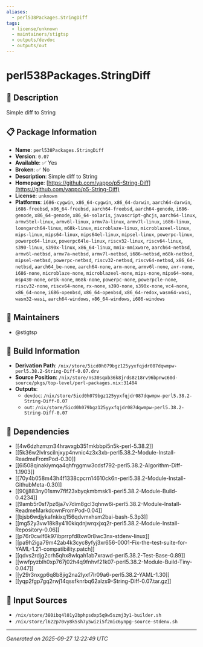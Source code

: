 ```yaml
---
aliases:
  - perl538Packages.StringDiff
tags:
  - license/unknown
  - maintainers/stigtsp
  - outputs/devdoc
  - outputs/out
---
```


# perl538Packages.StringDiff

## 📝 Description

Simple diff to String

## 📋 Package Information

- **Name**: `perl538Packages.StringDiff`
- **Version**: `0.07`
- **Available**: ✅ Yes
- **Broken**: ✅ No
- **Description**: Simple diff to String
- **Homepage**: [https://github.com/yappo/p5-String-Diff](https://github.com/yappo/p5-String-Diff)
- **License**: `unknown`
- **Platforms**: `i686-cygwin`, `x86_64-cygwin`, `x86_64-darwin`, `aarch64-darwin`, `i686-freebsd`, `x86_64-freebsd`, `aarch64-freebsd`, `aarch64-genode`, `i686-genode`, `x86_64-genode`, `x86_64-solaris`, `javascript-ghcjs`, `aarch64-linux`, `armv5tel-linux`, `armv6l-linux`, `armv7a-linux`, `armv7l-linux`, `i686-linux`, `loongarch64-linux`, `m68k-linux`, `microblaze-linux`, `microblazeel-linux`, `mips-linux`, `mips64-linux`, `mips64el-linux`, `mipsel-linux`, `powerpc-linux`, `powerpc64-linux`, `powerpc64le-linux`, `riscv32-linux`, `riscv64-linux`, `s390-linux`, `s390x-linux`, `x86_64-linux`, `mmix-mmixware`, `aarch64-netbsd`, `armv6l-netbsd`, `armv7a-netbsd`, `armv7l-netbsd`, `i686-netbsd`, `m68k-netbsd`, `mipsel-netbsd`, `powerpc-netbsd`, `riscv32-netbsd`, `riscv64-netbsd`, `x86_64-netbsd`, `aarch64_be-none`, `aarch64-none`, `arm-none`, `armv6l-none`, `avr-none`, `i686-none`, `microblaze-none`, `microblazeel-none`, `mips-none`, `mips64-none`, `msp430-none`, `or1k-none`, `m68k-none`, `powerpc-none`, `powerpcle-none`, `riscv32-none`, `riscv64-none`, `rx-none`, `s390-none`, `s390x-none`, `vc4-none`, `x86_64-none`, `i686-openbsd`, `x86_64-openbsd`, `x86_64-redox`, `wasm64-wasi`, `wasm32-wasi`, `aarch64-windows`, `x86_64-windows`, `i686-windows`
## 👥 Maintainers

- @stigtsp


## 🔧 Build Information

- **Derivation Path**: `/nix/store/5icd0h079bgz125yyxfqjdr087dqwmpw-perl5.38.2-String-Diff-0.07.drv`
- **Source Position**: `/nix/store/ns30sqxb36k8jrds8z18rv96bpnwc60d-source/pkgs/top-level/perl-packages.nix:31484`
- **Outputs**:
  - `devdoc`:  `/nix/store/5icd0h079bgz125yyxfqjdr087dqwmpw-perl5.38.2-String-Diff-0.07`
  - `out`:  `/nix/store/5icd0h079bgz125yyxfqjdr087dqwmpw-perl5.38.2-String-Diff-0.07`

## 🔗 Dependencies

- [[4w6dzhzmzn34hravxgb351mkbbpi5n5k-perl-5.38.2]]
- [[5k36w2lvlrscilnjxyp4nvnic4z3x3xb-perl5.38.2-Module-Install-ReadmeFromPod-0.30]]
- [[6i508qinakiymqa4qhfrggmw3cdsf792-perl5.38.2-Algorithm-Diff-1.1903]]
- [[70y4b058m43h4f1338cpcrn14610ck6n-perl5.38.2-Module-Install-GithubMeta-0.30]]
- [[90jj883ny01smv7flf23xbyqkmbmsk1i-perl5.38.2-Module-Build-0.4234]]
- [[9amb5r0sf7pz6ja7v7dim8gcl3qhnw6i-perl5.38.2-Module-Install-ReadmeMarkdownFromPod-0.04]]
- [[bjsb6wdjykafnkixq156qdvmxhsm2bai-bash-5.3p3]]
- [[mg52y3vw18k8y41l0kiqdnjwrqxjxq2r-perl5.38.2-Module-Install-Repository-0.06]]
- [[p76r0cwlf6k97ibprrpfd8xw0r8wc3nx-stdenv-linux]]
- [[pa9h2iga79m42ab4k3cyc8yfyj3xr656-0001-Fix-the-test-suite-for-YAML-1.21-compatibility.patch]]
- [[qdvs2rdjg2crh5qhx8wlqah1ab7xrawd-perl5.38.2-Test-Base-0.89]]
- [[wwfpyzblh0xp767j02h4q9fnhvf21k07-perl5.38.2-Module-Build-Tiny-0.047]]
- [[y29r3nxgp6q8b8jig2na2lyxf7lr09a6-perl5.38.2-YAML-1.30]]
- [[yqp2fgp7gq2rwj14qssfknrbq62alzs9-String-Diff-0.07.tar.gz]]

## 📁 Input Sources

- `/nix/store/380ibq4l01y2bphpsdxp5q9w5szmj3y1-builder.sh`
- `/nix/store/l622p70vy8k5sh7y5wizi5f2mic6ynpg-source-stdenv.sh`

---
*Generated on 2025-09-27 12:22:49 UTC*

